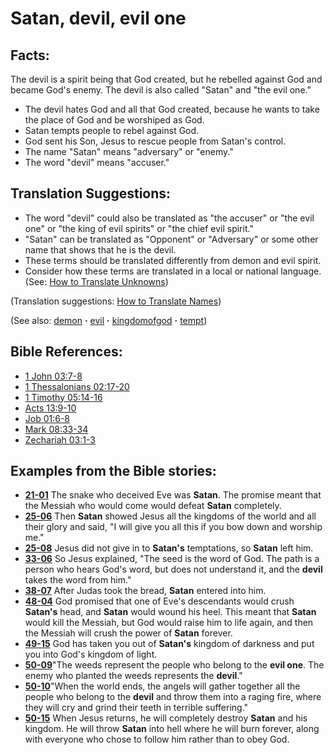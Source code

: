 # Satan, devil, evil one #

## Facts: ##

The devil is a spirit being that God created, but he rebelled against God and became God's enemy. The devil is also called "Satan" and "the evil one."

* The devil hates God and all that God created, because he wants to take the place of God and be worshiped as God.
* Satan tempts people to rebel against God.
* God sent his Son, Jesus to rescue people from Satan's control.
* The name "Satan" means "adversary" or "enemy."
* The word "devil" means "accuser."

## Translation Suggestions: ##

* The word "devil" could also be translated as "the accuser" or "the evil one" or "the king of evil spirits" or "the chief evil spirit."
* "Satan" can be translated as "Opponent" or "Adversary" or some other name that shows that he is the devil.
* These terms should be translated differently from demon and evil spirit.
* Consider how these terms are translated in a local or national language. (See: [How to Translate Unknowns](https://git.door43.org/Door43/en-ta-translate-vol1/src/master/content/translate_unknown.md))

(Translation suggestions: [How to Translate Names](https://git.door43.org/Door43/en-ta-translate-vol1/src/master/content/translate_names.md))

(See also: [demon](../kt/demon.md) **·** [evil](../kt/evil.md) **·** [kingdomofgod](../kt/kingdomofgod.md) **·** [tempt](../kt/tempt.md))

## Bible References: ##

* [1 John 03:7-8](https://door43.org/en/bible/notes/1jn/03/07)
* [1 Thessalonians 02:17-20](https://door43.org/en/bible/notes/1th/02/17)
* [1 Timothy 05:14-16](https://door43.org/en/bible/notes/1ti/05/14)
* [Acts 13:9-10](https://door43.org/en/bible/notes/act/13/09)
* [Job 01:6-8](https://door43.org/en/bible/notes/job/01/06)
* [Mark 08:33-34](https://door43.org/en/bible/notes/mrk/08/33)
* [Zechariah 03:1-3](https://door43.org/en/bible/notes/zec/03/01)

## Examples from the Bible stories: ##

* __[21-01](https://door43.org/en/obs/notes/frames/21-01)__ The snake who deceived Eve was __Satan__. The promise meant that the Messiah who would come would defeat __Satan__  completely.
* __[25-06](https://door43.org/en/obs/notes/frames/25-06)__ Then __Satan__  showed Jesus all the kingdoms of the world and all their glory and said, "I will give you all this if you bow down and worship me."
* __[25-08](https://door43.org/en/obs/notes/frames/25-08)__ Jesus did not give in to __Satan's__  temptations, so __Satan__  left him.
* __[33-06](https://door43.org/en/obs/notes/frames/33-06)__ So Jesus explained, "The seed is the word of God. The path is a person who hears God's word, but does not understand it, and the __devil__  takes the word from him."
* __[38-07](https://door43.org/en/obs/notes/frames/38-07)__ After Judas took the bread, __Satan__  entered into him.
* __[48-04](https://door43.org/en/obs/notes/frames/48-04)__ God promised that one of Eve's descendants would crush __Satan's__  head, and __Satan__  would wound his heel. This meant that __Satan__  would kill the Messiah, but God would raise him to life again, and then the Messiah will crush the power of __Satan__  forever.
* __[49-15](https://door43.org/en/obs/notes/frames/49-15)__ God has taken you out of __Satan's__  kingdom of darkness and put you into God's kingdom of light.
* __[50-09](https://door43.org/en/obs/notes/frames/50-09)__"The weeds represent the people who belong to the __evil one__. The enemy who planted the weeds represents the __devil__."
* __[50-10](https://door43.org/en/obs/notes/frames/50-10)__"When the world ends, the angels will gather together all the people who belong to the __devil__  and throw them into a raging fire, where they will cry and grind their teeth in terrible suffering."
* __[50-15](https://door43.org/en/obs/notes/frames/50-15)__ When Jesus returns, he will completely destroy __Satan__  and his kingdom. He will throw __Satan__  into hell where he will burn forever, along with everyone who chose to follow him rather than to obey God.
